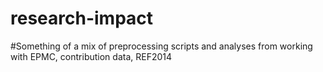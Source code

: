 # research-impact
#Something of a mix of preprocessing scripts and analyses from working with EPMC, contribution data, REF2014

